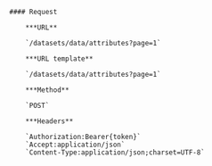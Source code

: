     #### Request

        ***URL**

        `/datasets/data/attributes?page=1`

        ***URL template**

        `/datasets/data/attributes?page=1`

        ***Method**

        `POST`

        ***Headers**

        `Authorization:Bearer{token}`
        `Accept:application/json`
        `Content-Type:application/json;charset=UTF-8`
